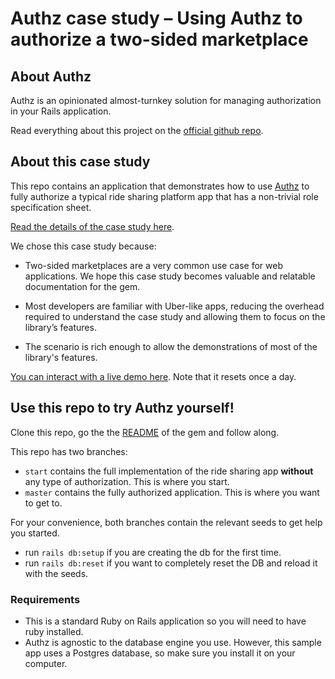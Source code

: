 # Authz case study – Using Authz to authorize a two-sided marketplace

## About Authz
Authz is an opinionated almost-turnkey solution for managing authorization in your Rails application.

Read everything about this project on the [official github repo](https://github.com/serodriguez68/authz).


## About this case study
This repo contains an application that demonstrates how to use [Authz](https://github.com/serodriguez68/authz) 
to fully authorize a typical ride sharing platform app that has a non-trivial role specification sheet.

[Read the details of the case study here](https://authzcasestudy.herokuapp.com/visitors/about).

We chose this case study because:

* Two-sided marketplaces are a very common use case for web applications.
We hope this case study becomes valuable and relatable documentation for the gem.

* Most developers are familiar with Uber-like apps, reducing the overhead required to understand the case study 
and allowing them to focus on the library’s features.

* The scenario is rich enough to allow the demonstrations of most of the library's features.

[You can interact with a live demo here](https://authzcasestudy.herokuapp.com/). Note that it resets once a day.

## Use this repo to try Authz yourself!
Clone this repo, go the the [README](https://github.com/serodriguez68/authz) of the gem and follow along. 

This repo has two branches:
-	`start` contains the full implementation of the ride sharing app **without** any type of authorization.  This is where you start.
-	`master` contains the fully authorized application. This is where you want to get to.

For your convenience, both branches contain the relevant seeds to get help you started.  
-	run `rails db:setup` if you are creating the db for the first time.
-	run `rails db:reset` if you want to completely reset the DB and reload it with the seeds.

### Requirements
- This is a standard Ruby on Rails application so you will need to have ruby installed.
- Authz is agnostic to the database engine you use.  However, this sample app uses a Postgres database, so 
make sure you install it on your computer. 